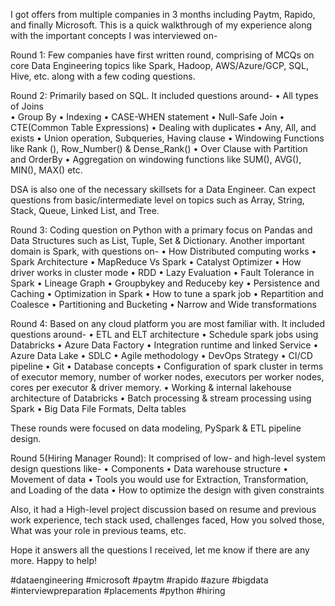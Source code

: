I got offers from multiple companies in 3 months including Paytm, Rapido, and finally Microsoft.
This is a quick walkthrough of my experience along with the important concepts I was interviewed on-

Round 1: Few companies have first written round, comprising of MCQs on core Data Engineering topics like Spark, Hadoop, AWS/Azure/GCP, SQL, Hive, etc. along with a few coding questions.

Round 2: Primarily based on SQL. It included questions around-
• All types of Joins  
• Group By
• Indexing
• CASE-WHEN statement
• Null-Safe Join
• CTE(Common Table Expressions)
• Dealing with duplicates
• Any, All, and exists
• Union operation, Subqueries, Having clause
• Windowing Functions like Rank (), Row_Number() & Dense_Rank()
• Over Clause with Partition and OrderBy
• Aggregation on windowing functions like SUM(), AVG(), MIN(), MAX() etc.

DSA is also one of the necessary skillsets for a Data Engineer. Can expect questions from basic/intermediate level on topics such as Array, String, Stack, Queue, Linked List, and Tree.

Round 3: Coding question on Python with a primary focus on Pandas and Data Structures such as List, Tuple, Set & Dictionary. Another important domain is Spark, with questions on-
• How Distributed computing works
• Spark Architecture
• MapReduce Vs Spark
• Catalyst Optimizer
• How driver works in cluster mode
• RDD
• Lazy Evaluation
• Fault Tolerance in Spark
• Lineage Graph
• Groupbykey and Reduceby key
• Persistence and Caching
• Optimization in Spark
• How to tune a spark job
• Repartition and Coalesce
• Partitioning and Bucketing
• Narrow and Wide transformations

Round 4: Based on any cloud platform you are most familiar with. It included questions around-
• ETL and ELT architecture
• Schedule spark jobs using Databricks
• Azure Data Factory
• Integration runtime and linked Service
• Azure Data Lake
• SDLC
• Agile methodology
• DevOps Strategy
• CI/CD pipeline
• Git
• Database concepts
• Configuration of spark cluster in terms of executor memory, number of worker nodes, executors per worker nodes, cores per executor & driver memory.
• Working & internal lakehouse architecture of Databricks
• Batch processing & stream processing using Spark
• Big Data File Formats, Delta tables

These rounds were focused on data modeling, PySpark & ETL pipeline design.

Round 5(Hiring Manager Round): It comprised of low- and high-level system design questions like-
• Components
• Data warehouse structure
• Movement of data
• Tools you would use for Extraction, Transformation, and Loading of the data
• How to optimize the design with given constraints

Also, it had a High-level project discussion based on resume and previous work experience, tech stack used, challenges faced, How you solved those, What was your role in previous teams, etc.

Hope it answers all the questions I received, let me know if there are any more.
Happy to help!

#dataengineering #microsoft #paytm #rapido #azure #bigdata #interviewpreparation #placements #python #hiring
